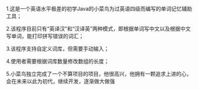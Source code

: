 1.这是一个英语水平极差的初学Java的小菜鸟为过英语四级而编写的单词记忆辅助工具；

2.该程序目前只有“英译汉”和“汉译英”两种模式，即根据单词写中文以及根据中文写单词，能打印拼写错误的词汇；

3.该程序支持自定义词库，但需要手动输入；

4.使用者需要根据词库数量修改数组的长度；

5.小菜鸟独立完成了一个不算项目的项目，他很高兴，他拥有一颗追求上进的心，会在未来以此为初代，继续开发，逐渐做大做强
